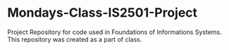 # Mondays-Class-IS2501-Project
Project Repository for code used in Foundations of Informations Systems.
This repository was created as a part of class. 
